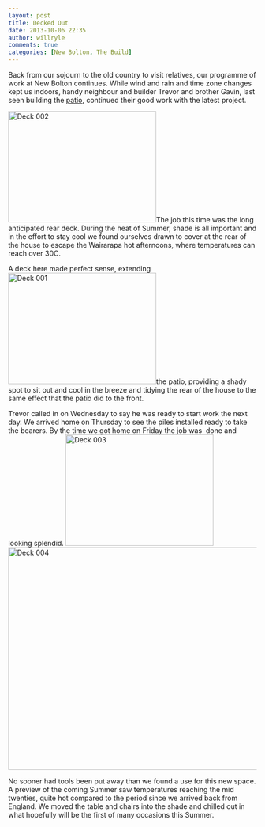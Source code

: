 ```yaml
---
layout: post
title: Decked Out
date: 2013-10-06 22:35
author: willryle
comments: true
categories: [New Bolton, The Build]
---
```

Back from our sojourn to the old country to visit relatives, our programme of work at New Bolton continues. While wind and rain and time zone changes kept us indoors, handy neighbour and builder Trevor and brother Gavin, last seen building the <a title="Pause in Precipitation Permits Patio Pouring" href="http://willryle.wordpress.com/2012/07/18/pause-in-precipitation-permits-patio-pouring/" target="_blank">patio</a>, continued their good work with the latest project.

<!--more-->

<a href="http://willryle.files.wordpress.com/2013/10/deck-002.jpg" target="_blank"><img class="alignleft size-medium wp-image-1727" alt="Deck 002" src="http://willryle.files.wordpress.com/2013/10/deck-002.jpg?w=300" width="300" height="225" /></a>The job this time was the long anticipated rear deck. During the heat of Summer, shade is all important and in the effort to stay cool we found ourselves drawn to cover at the rear of the house to escape the Wairarapa hot afternoons, where temperatures can reach over 30C.

A deck here made perfect sense, extending <a href="http://willryle.files.wordpress.com/2013/10/deck-001.jpg" target="_blank"><img class="alignleft size-medium wp-image-1728" alt="Deck 001" src="http://willryle.files.wordpress.com/2013/10/deck-001.jpg?w=300" width="300" height="225" /></a>the patio, providing a shady spot to sit out and cool in the breeze and tidying the rear of the house to the same effect that the patio did to the front.

Trevor called in on Wednesday to say he was ready to start work the next day. We arrived home on Thursday to see the piles installed ready to take the bearers. By the time we got home on Friday the job was  done and looking splendid. <a href="http://willryle.files.wordpress.com/2013/10/deck-003.jpg" target="_blank"><img class="alignleft size-medium wp-image-1729" alt="Deck 003" src="http://willryle.files.wordpress.com/2013/10/deck-003.jpg?w=300" width="300" height="225" /></a> <a href="http://willryle.files.wordpress.com/2013/10/deck-004.jpg" target="_blank"><img class="alignleft  wp-image-1730" alt="Deck 004" src="http://willryle.files.wordpress.com/2013/10/deck-004.jpg?w=300" width="600" height="450" /></a>

No sooner had tools been put away than we found a use for this new space. A preview of the coming Summer saw temperatures reaching the mid twenties, quite hot compared to the period since we arrived back from England. We moved the table and chairs into the shade and chilled out in what hopefully will be the first of many occasions this Summer.
